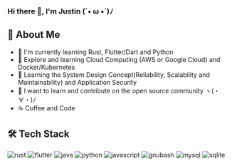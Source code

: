 <!--
README.md Profile
Version: 1.2.1
- Work In Progress for other things to be implemented
-->

### Hi there 👋, I'm Justin (´• ω •`)ﾉ

## 🚀 About Me
* 🌱 I'm currently learning Rust, Flutter/Dart and Python
* 🔭 Explore and learning Cloud Computing (AWS or Google Cloud) and Docker/Kubernetes 
* 🔬 Learning the System Design Concept(Reliability, Scalability and Maintainability) and Application Security
* 👯 I want to learn and contribute on the open source community ヽ(・∀・)ﾉ
* ☕️ Coffee and Code


## 🛠️ Tech Stack

![rust](https://img.shields.io/badge/Rust-darkred?style=for-the-badge&logo=rust&logoColor=white)
![flutter](https://img.shields.io/badge/Flutter-0c6182?style=for-the-badge&logo=flutter&logoColor=white)
![java](https://img.shields.io/badge/Java-orange?style=for-the-badge&logo=java&logoColor=white)
![python](https://img.shields.io/badge/Python-darkgreen?style=for-the-badge&logo=python&logoColor=white)
![javascript](https://img.shields.io/badge/JavaScript-323330?style=for-the-badge&logo=javascript&logoColor=F7DF1E)
![gnubash](https://img.shields.io/badge/bash-black?style=for-the-badge&logo=gnubash&logoColor=green)
![mysql](https://img.shields.io/badge/mysql-blue?style=for-the-badge&logo=mysql&logoColor=white)
![sqlite](https://img.shields.io/badge/sqlite-darkblue?style=for-the-badge&logo=sqlite&logoColor=white)

